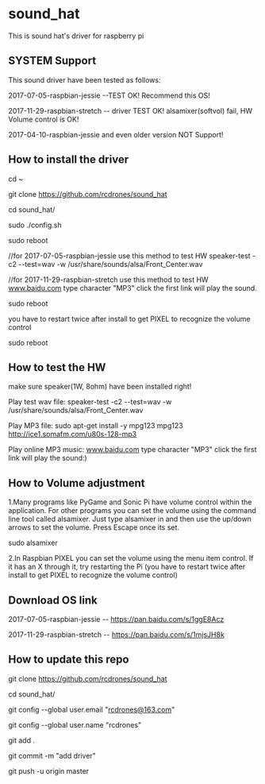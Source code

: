 # sound_hat
This is sound hat's driver for raspberry pi 


SYSTEM Support
-
This sound driver have been tested as follows:

2017-07-05-raspbian-jessie --TEST OK! Recommend this OS!

2017-11-29-raspbian-stretch -- driver TEST OK! alsamixer(softvol) fail, HW Volume control is OK! 

2017-04-10-raspbian-jessie and even older version NOT Support!



How to install the driver
--
cd ~

git clone https://github.com/rcdrones/sound_hat

cd sound_hat/

sudo ./config.sh 

sudo reboot

//for 2017-07-05-raspbian-jessie use this method to test HW
speaker-test -c2 --test=wav -w /usr/share/sounds/alsa/Front_Center.wav

//for 2017-11-29-raspbian-stretch use this method to test HW
www.baidu.com type character "MP3"
click the first link will play the sound.

sudo reboot

you have to restart twice after install to get PIXEL to recognize the volume control

sudo reboot

How to test the HW
--
make sure speaker(1W, 8ohm) have been installed right!

Play test wav file:
speaker-test -c2 --test=wav -w /usr/share/sounds/alsa/Front_Center.wav


Play MP3 file:
sudo apt-get install -y mpg123
mpg123 http://ice1.somafm.com/u80s-128-mp3


Play online MP3 music:
www.baidu.com type character "MP3"
click the first link will play the sound:) 


How to Volume adjustment
--
1.Many programs like PyGame and Sonic Pi have volume control within the application. For other programs you can set the volume using the command line tool called alsamixer. Just type alsamixer in and then use the up/down arrows to set the volume. Press Escape once its set.

sudo alsamixer

2.In Raspbian PIXEL you can set the volume using the menu item control. If it has an X through it, try restarting the Pi (you have to restart twice after install to get PIXEL to recognize the volume control)


Download OS link
--
2017-07-05-raspbian-jessie -- https://pan.baidu.com/s/1ggE8Acz

2017-11-29-raspbian-stretch -- https://pan.baidu.com/s/1mjsJH8k




How to update this repo
--

git clone https://github.com/rcdrones/sound_hat

cd sound_hat/

git config --global user.email "rcdrones@163.com"

git config --global user.name "rcdrones"

git add .

git commit -m "add driver"

git push -u origin master 



